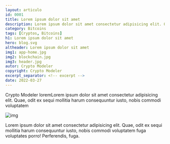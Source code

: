 ```yaml
---
layout: articulo
id: 0001
title: Lorem ipsum dolor sit amet
description: Lorem ipsum dolor sit amet consectetur adipisicing elit. Quae, odit ex sequi mollitia harum consequuntur iusto, nobis commodi voluptatem
category: Bitcoins
tags: [Cryptos, Bitcoins]
h1: Lorem ipsum dolor sit amet
hero: blog.svg
altheader: Lorem ipsum dolor sit amet
img1: app-home.jpg
img2: blockchain.jpg
img3: header.jpg
autor: Crypto Modeler
copyright: Crypto Modeler
excerpt_separator: <!-- excerpt -->
date: 2022-03-27
---
```


Crypto Modeler loremLorem ipsum dolor sit amet consectetur adipisicing elit. Quae, odit ex sequi mollitia harum consequuntur iusto, nobis commodi voluptatem

<!-- excerpt -->

![img]({{site.baseurl}}/img/{{page.img1}})

Lorem ipsum dolor sit amet consectetur adipisicing elit. Quae, odit ex sequi mollitia harum consequuntur iusto, nobis commodi voluptatem fuga voluptates porro! Perferendis, fuga.
